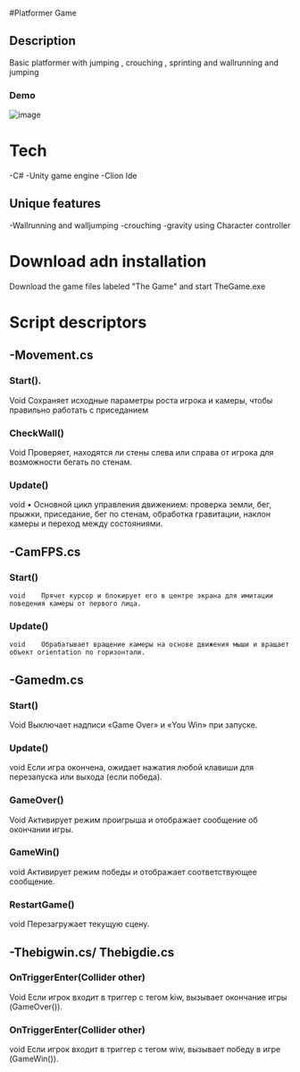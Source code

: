 #Platformer Game
## Description
Basic platformer with jumping , crouching , sprinting and wallrunning and jumping 
### Demo
![image](https://github.com/user-attachments/assets/d2c57d3f-0995-4f00-be94-058a814fb5ea)


# Tech
-C#
-Unity game engine 
-Clion Ide
## Unique features
-Wallrunning and walljumping 
-crouching
-gravity using Character controller
# Download adn installation
Download the game files labeled "The Game" and start TheGame.exe
# Script descriptors
## -Movement.cs
### Start().	
Void	Сохраняет исходные параметры роста игрока и камеры, чтобы правильно работать с приседанием
### CheckWall()	
Void	Проверяет, находятся ли стены слева или справа от игрока для возможности бегать по стенам.
### Update()	
 void	•	Основной цикл управления движением: проверка земли, бег, прыжки, приседание, бег по стенам, обработка гравитации, наклон камеры и переход между состояниями.
## -CamFPS.cs
### Start()
	void	Прячет курсор и блокирует его в центре экрана для имитации поведения камеры от первого лица.
### Update()
	void	Обрабатывает вращение камеры на основе движения мыши и вращает объект orientation по горизонтали.
## -Gamedm.cs
### Start()	
Void	Выключает надписи «Game Over» и «You Win» при запуске.
### Update()	
void	Если игра окончена, ожидает нажатия любой клавиши для перезапуска или выхода (если победа).
### GameOver()	
Void	Активирует режим проигрыша и отображает сообщение об окончании игры.
### GameWin()	
void	Активирует режим победы и отображает соответствующее сообщение.
### RestartGame()	
void	Перезагружает текущую сцену.
## -Thebigwin.cs/ Thebigdie.cs
### OnTriggerEnter(Collider other)	
Void	Если игрок входит в триггер с тегом kiw, вызывает окончание игры (GameOver()).
### OnTriggerEnter(Collider other)	
void	Если игрок входит в триггер с тегом wiw, вызывает победу в игре (GameWin()).



